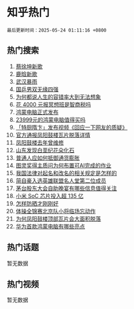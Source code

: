 # 知乎热门

`最后更新时间：2025-05-24 01:11:16 +0800`

## 热门搜索

1. [蔡徐坤新歌](https://www.zhihu.com/search?q=%E8%94%A1%E5%BE%90%E5%9D%A4%E6%96%B0%E6%AD%8C)
1. [鹿晗新歌](https://www.zhihu.com/search?q=%E9%B9%BF%E6%99%97%E6%96%B0%E6%AD%8C)
1. [武汉暴雨](https://www.zhihu.com/search?q=%E6%AD%A6%E6%B1%89%E6%9A%B4%E9%9B%A8)
1. [国乒男双无缘四强](https://www.zhihu.com/search?q=%E5%9B%BD%E4%B9%92%E7%94%B7%E5%8F%8C%E6%97%A0%E7%BC%98%E5%9B%9B%E5%BC%BA)
1. [为何都说人生的容错率大到无法想象](https://www.zhihu.com/search?q=%E4%B8%BA%E4%BD%95%E9%83%BD%E8%AF%B4%E4%BA%BA%E7%94%9F%E7%9A%84%E5%AE%B9%E9%94%99%E7%8E%87%E5%A4%A7%E5%88%B0%E6%97%A0%E6%B3%95%E6%83%B3%E8%B1%A1)
1. [花 4000 元报冥想班是智商税吗](https://www.zhihu.com/search?q=%E8%8A%B1%204000%20%E5%85%83%E6%8A%A5%E5%86%A5%E6%83%B3%E7%8F%AD%E6%98%AF%E6%99%BA%E5%95%86%E7%A8%8E%E5%90%97)
1. [鸿蒙电脑正式发布](https://www.zhihu.com/search?q=%E9%B8%BF%E8%92%99%E7%94%B5%E8%84%91%E6%AD%A3%E5%BC%8F%E5%8F%91%E5%B8%83)
1. [23999元的鸿蒙电脑值得买吗](https://www.zhihu.com/search?q=23999%E5%85%83%E7%9A%84%E9%B8%BF%E8%92%99%E7%94%B5%E8%84%91%E5%80%BC%E5%BE%97%E4%B9%B0%E5%90%97)
1. [「特厨隋卞」发布视频《回应一下网友的质疑》](https://www.zhihu.com/search?q=%E3%80%8C%E7%89%B9%E5%8E%A8%E9%9A%8B%E5%8D%9E%E3%80%8D%E5%8F%91%E5%B8%83%E8%A7%86%E9%A2%91%E3%80%8A%E5%9B%9E%E5%BA%94%E4%B8%80%E4%B8%8B%E7%BD%91%E5%8F%8B%E7%9A%84%E8%B4%A8%E7%96%91%E3%80%8B)
1. [官方通报凤阳鼓楼瓦片脱落详情](https://www.zhihu.com/search?q=%E5%AE%98%E6%96%B9%E9%80%9A%E6%8A%A5%E5%87%A4%E9%98%B3%E9%BC%93%E6%A5%BC%E7%93%A6%E7%89%87%E8%84%B1%E8%90%BD%E8%AF%A6%E6%83%85)
1. [凤阳鼓楼去年曾维修](https://www.zhihu.com/search?q=%E5%87%A4%E9%98%B3%E9%BC%93%E6%A5%BC%E5%8E%BB%E5%B9%B4%E6%9B%BE%E7%BB%B4%E4%BF%AE)
1. [山东发现白垩纪花朵化石](https://www.zhihu.com/search?q=%E5%B1%B1%E4%B8%9C%E5%8F%91%E7%8E%B0%E7%99%BD%E5%9E%A9%E7%BA%AA%E8%8A%B1%E6%9C%B5%E5%8C%96%E7%9F%B3)
1. [普通人应如何抵御通货膨胀](https://www.zhihu.com/search?q=%E6%99%AE%E9%80%9A%E4%BA%BA%E5%BA%94%E5%A6%82%E4%BD%95%E6%8A%B5%E5%BE%A1%E9%80%9A%E8%B4%A7%E8%86%A8%E8%83%80)
1. [图灵奖得主质问为何布置可AI完成的作业](https://www.zhihu.com/search?q=%E5%9B%BE%E7%81%B5%E5%A5%96%E5%BE%97%E4%B8%BB%E8%B4%A8%E9%97%AE%E4%B8%BA%E4%BD%95%E5%B8%83%E7%BD%AE%E5%8F%AFAI%E5%AE%8C%E6%88%90%E7%9A%84%E4%BD%9C%E4%B8%9A)
1. [我国法律对起名和改名的相关规定是怎样的](https://www.zhihu.com/search?q=%E6%88%91%E5%9B%BD%E6%B3%95%E5%BE%8B%E5%AF%B9%E8%B5%B7%E5%90%8D%E5%92%8C%E6%94%B9%E5%90%8D%E7%9A%84%E7%9B%B8%E5%85%B3%E8%A7%84%E5%AE%9A%E6%98%AF%E6%80%8E%E6%A0%B7%E7%9A%84)
1. [简自豪入选英雄联盟名人堂第二位成员](https://www.zhihu.com/search?q=%E7%AE%80%E8%87%AA%E8%B1%AA%E5%85%A5%E9%80%89%E8%8B%B1%E9%9B%84%E8%81%94%E7%9B%9F%E5%90%8D%E4%BA%BA%E5%A0%82%E7%AC%AC%E4%BA%8C%E4%BD%8D%E6%88%90%E5%91%98)
1. [茅台股东大会自助晚宴有哪些信息值得关注](https://www.zhihu.com/search?q=%E8%8C%85%E5%8F%B0%E8%82%A1%E4%B8%9C%E5%A4%A7%E4%BC%9A%E8%87%AA%E5%8A%A9%E6%99%9A%E5%AE%B4%E6%9C%89%E5%93%AA%E4%BA%9B%E4%BF%A1%E6%81%AF%E5%80%BC%E5%BE%97%E5%85%B3%E6%B3%A8)
1. [小米 SoC 芯片投入超 135 亿](https://www.zhihu.com/search?q=%E5%B0%8F%E7%B1%B3%20SoC%20%E8%8A%AF%E7%89%87%E6%8A%95%E5%85%A5%E8%B6%85%20135%20%E4%BA%BF)
1. [怎样防晒才刚刚好](https://www.zhihu.com/search?q=%E6%80%8E%E6%A0%B7%E9%98%B2%E6%99%92%E6%89%8D%E5%88%9A%E5%88%9A%E5%A5%BD)
1. [体操全锦赛北京队小将临场忘动作](https://www.zhihu.com/search?q=%E4%BD%93%E6%93%8D%E5%85%A8%E9%94%A6%E8%B5%9B%E5%8C%97%E4%BA%AC%E9%98%9F%E5%B0%8F%E5%B0%86%E4%B8%B4%E5%9C%BA%E5%BF%98%E5%8A%A8%E4%BD%9C)
1. [为何凤阳鼓楼顶部瓦片会大面积脱落](https://www.zhihu.com/search?q=%E4%B8%BA%E4%BD%95%E5%87%A4%E9%98%B3%E9%BC%93%E6%A5%BC%E9%A1%B6%E9%83%A8%E7%93%A6%E7%89%87%E4%BC%9A%E5%A4%A7%E9%9D%A2%E7%A7%AF%E8%84%B1%E8%90%BD)
1. [华为首款鸿蒙电脑有哪些亮点](https://www.zhihu.com/search?q=%E5%8D%8E%E4%B8%BA%E9%A6%96%E6%AC%BE%E9%B8%BF%E8%92%99%E7%94%B5%E8%84%91%E6%9C%89%E5%93%AA%E4%BA%9B%E4%BA%AE%E7%82%B9)

## 热门话题

暂无数据

## 热门视频

暂无数据